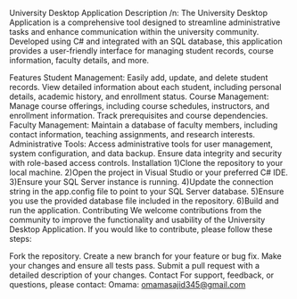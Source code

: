 University Desktop Application
Description /n:
The University Desktop Application is a comprehensive tool designed to streamline administrative tasks and enhance communication within the university community. Developed using C# and integrated with an SQL database, this application provides a user-friendly interface for managing student records, course information, faculty details, and more.

Features
Student Management: Easily add, update, and delete student records. View detailed information about each student, including personal details, academic history, and enrollment status.
Course Management: Manage course offerings, including course schedules, instructors, and enrollment information. Track prerequisites and course dependencies.
Faculty Management: Maintain a database of faculty members, including contact information, teaching assignments, and research interests.
Administrative Tools: Access administrative tools for user management, system configuration, and data backup. Ensure data integrity and security with role-based access controls.
Installation
1)Clone the repository to your local machine.
2)Open the project in Visual Studio or your preferred C# IDE.
3)Ensure your SQL Server instance is running.
4)Update the connection string in the app.config file to point to your SQL Server database.
5)Ensure you use the provided database file included in the repository.
6)Build and run the application.
Contributing
We welcome contributions from the community to improve the functionality and usability of the University Desktop Application. If you would like to contribute, please follow these steps:

Fork the repository.
Create a new branch for your feature or bug fix.
Make your changes and ensure all tests pass.
Submit a pull request with a detailed description of your changes.
Contact
For support, feedback, or questions, please contact:
Omama: omamasajid345@gmail.com
